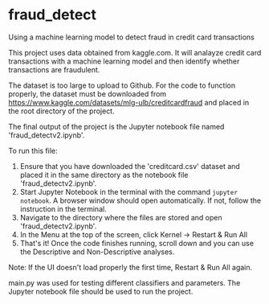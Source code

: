 # fraud_detect
Using a machine learning model to detect fraud in credit card transactions

This project uses data obtained from kaggle.com. It will analayze credit card transactions with a machine learning model and then identify whether transactions are fraudulent.

The dataset is too large to upload to Github. For the code to function properly, the dataset must be downloaded from https://www.kaggle.com/datasets/mlg-ulb/creditcardfraud and placed in the root directory of the project.

The final output of the project is the Jupyter notebook file named 'fraud_detectv2.ipynb'. 

To run this file:
1. Ensure that you have downloaded the 'creditcard.csv' dataset and placed it in the same directory as the notebook file 'fraud_detectv2.ipynb'.
2. Start Jupyter Notebook in the terminal with the command `jupyter notebook`. A browser window should open automatically. If not, follow the instruction in the terminal.
3. Navigate to the directory where the files are stored and open 'fraud_detectv2.ipynb'.
4. In the Menu at the top of the screen, click Kernel -> Restart & Run All
5. That's it! Once the code finishes running, scroll down and you can use the Descriptive and Non-Descriptive analyses.

Note: If the UI doesn't load properly the first time, Restart & Run All again.

main.py was used for testing different classifiers and parameters. The Jupyter notebook file should be used to run the project.
